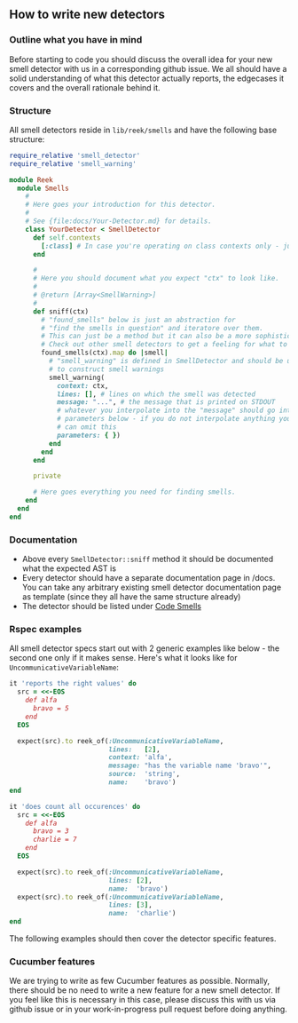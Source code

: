 ## How to write new detectors

### Outline what you have in mind

Before starting to code you should discuss the overall idea for your new smell detector with
us in a corresponding github issue.
We all should have a solid understanding of what this detector actually reports, the edgecases
it covers and the overall rationale behind it.

### Structure

All smell detectors reside in `lib/reek/smells` and have the following base structure:

```Ruby
require_relative 'smell_detector'
require_relative 'smell_warning'

module Reek
  module Smells
    #
    # Here goes your introduction for this detector.
    #
    # See {file:docs/Your-Detector.md} for details.
    class YourDetector < SmellDetector
      def self.contexts
        [:class] # In case you're operating on class contexts only - just an example.
      end

      #
      # Here you should document what you expect "ctx" to look like.
      #
      # @return [Array<SmellWarning>]
      #
      def sniff(ctx)
        # "found_smells" below is just an abstraction for
        # "find the smells in question" and iteratore over them.
        # This can just be a method but it can also be a more sophisticated set up.
        # Check out other smell detectors to get a feeling for what to do here.
        found_smells(ctx).map do |smell|
          # "smell_warning" is defined in SmellDetector and should be used by you
          # to construct smell warnings
          smell_warning(
            context: ctx,
            lines: [], # lines on which the smell was detected
            message: "...", # the message that is printed on STDOUT
            # whatever you interpolate into the "message" should go into
            # parameters below - if you do not interpolate anything you
            # can omit this
            parameters: { })
          end
        end
      end

      private

      # Here goes everything you need for finding smells.
    end
  end
end
```

### Documentation

* Above every `SmellDetector::sniff` method it should be documented what the expected AST is
* Every detector should have a separate documentation page in /docs. You can
  take any arbitrary existing smell detector documentation page as template (since
  they all have the same structure already)
* The detector should be listed under [Code Smells](docs/Code-Smells.md)

### Rspec examples

All smell detector specs start out with 2 generic examples like below - the second one
only if it makes sense.
Here's what it looks like for `UncommunicativeVariableName`:

```Ruby
it 'reports the right values' do
  src = <<-EOS
    def alfa
      bravo = 5
    end
  EOS

  expect(src).to reek_of(:UncommunicativeVariableName,
                         lines:   [2],
                         context: 'alfa',
                         message: "has the variable name 'bravo'",
                         source:  'string',
                         name:    'bravo')
end

it 'does count all occurences' do
  src = <<-EOS
    def alfa
      bravo = 3
      charlie = 7
    end
  EOS

  expect(src).to reek_of(:UncommunicativeVariableName,
                         lines: [2],
                         name:  'bravo')
  expect(src).to reek_of(:UncommunicativeVariableName,
                         lines: [3],
                         name:  'charlie')
end
```

The following examples should then cover the detector specific features.

### Cucumber features

We are trying to write as few Cucumber features as possible.
Normally, there should be no need to write a new feature for a new smell detector.
If you feel like this is necessary in this case, please discuss this with us via
github issue or in your work-in-progress pull request before doing anything.
